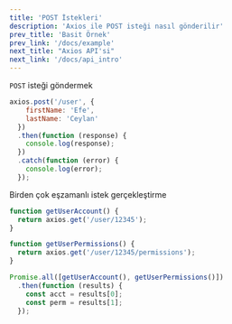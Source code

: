 ```yaml
---
title: 'POST İstekleri'
description: 'Axios ile POST isteği nasıl gönderilir'
prev_title: 'Basit Örnek'
prev_link: '/docs/example'
next_title: "Axios API'si"
next_link: '/docs/api_intro'
---
```


`POST` isteği göndermek

```js
axios.post('/user', {
    firstName: 'Efe',
    lastName: 'Ceylan'
  })
  .then(function (response) {
    console.log(response);
  })
  .catch(function (error) {
    console.log(error);
  });
```

Birden çok eşzamanlı istek gerçekleştirme

```js
function getUserAccount() {
  return axios.get('/user/12345');
}

function getUserPermissions() {
  return axios.get('/user/12345/permissions');
}

Promise.all([getUserAccount(), getUserPermissions()])
  .then(function (results) {
    const acct = results[0];
    const perm = results[1];
  });
```
